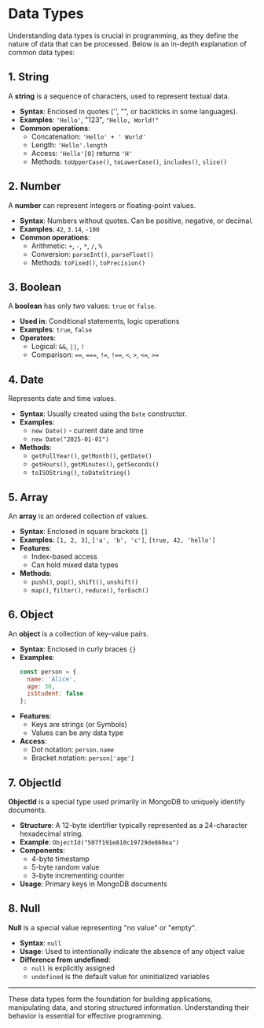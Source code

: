 # Data Types  

Understanding data types is crucial in programming, as they define the nature of data that can be processed. Below is an in-depth explanation of common data types:

## 1. String
A **string** is a sequence of characters, used to represent textual data.

- **Syntax**: Enclosed in quotes ('', "", or backticks in some languages).
- **Examples**: `'Hello'`, "123", `"Hello, World!"`
- **Common operations**:
  - Concatenation: `'Hello' + ' World'`
  - Length: `'Hello'.length`
  - Access: `'Hello'[0]` returns `'H'`
  - Methods: `toUpperCase()`, `toLowerCase()`, `includes()`, `slice()`

## 2. Number
A **number** can represent integers or floating-point values.

- **Syntax**: Numbers without quotes. Can be positive, negative, or decimal.
- **Examples**: `42`, `3.14`, `-100`
- **Common operations**:
  - Arithmetic: `+`, `-`, `*`, `/`, `%`
  - Conversion: `parseInt()`, `parseFloat()`
  - Methods: `toFixed()`, `toPrecision()`

## 3. Boolean
A **boolean** has only two values: `true` or `false`.

- **Used in**: Conditional statements, logic operations
- **Examples**: `true`, `false`
- **Operators**:
  - Logical: `&&`, `||`, `!`
  - Comparison: `==`, `===`, `!=`, `!==`, `<`, `>`, `<=`, `>=`

## 4. Date
Represents date and time values.

- **Syntax**: Usually created using the `Date` constructor.
- **Examples**:
  - `new Date()` - current date and time
  - `new Date("2025-01-01")`
- **Methods**:
  - `getFullYear()`, `getMonth()`, `getDate()`
  - `getHours()`, `getMinutes()`, `getSeconds()`
  - `toISOString()`, `toDateString()`

## 5. Array
An **array** is an ordered collection of values.

- **Syntax**: Enclosed in square brackets `[]`
- **Examples**: `[1, 2, 3]`, `['a', 'b', 'c']`, `[true, 42, 'hello']`
- **Features**:
  - Index-based access
  - Can hold mixed data types
- **Methods**:
  - `push()`, `pop()`, `shift()`, `unshift()`
  - `map()`, `filter()`, `reduce()`, `forEach()`

## 6. Object
An **object** is a collection of key-value pairs.

- **Syntax**: Enclosed in curly braces `{}`
- **Examples**:
  ```js
  const person = {
    name: 'Alice',
    age: 30,
    isStudent: false
  };
  ```
- **Features**:
  - Keys are strings (or Symbols)
  - Values can be any data type
- **Access**:
  - Dot notation: `person.name`
  - Bracket notation: `person['age']`

## 7. ObjectId
**ObjectId** is a special type used primarily in MongoDB to uniquely identify documents.

- **Structure**: A 12-byte identifier typically represented as a 24-character hexadecimal string.
- **Example**: `ObjectId("507f191e810c19729de860ea")`
- **Components**:
  - 4-byte timestamp
  - 5-byte random value
  - 3-byte incrementing counter
- **Usage**: Primary keys in MongoDB documents

## 8. Null
**Null** is a special value representing "no value" or "empty".

- **Syntax**: `null`
- **Usage**: Used to intentionally indicate the absence of any object value
- **Difference from undefined**:
  - `null` is explicitly assigned
  - `undefined` is the default value for uninitialized variables

---

These data types form the foundation for building applications, manipulating data, and storing structured information. Understanding their behavior is essential for effective programming.

